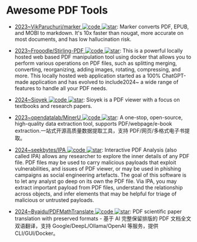 # Awesome PDF Tools

- [2023~VikParuchuri/marker ![code](https://ng-tech.icu/assets/code.svg) ![star](https://img.shields.io/github/stars/VikParuchuri/marker)](https://github.com/VikParuchuri/marker): Marker converts PDF, EPUB, and MOBI to markdown. It's 10x faster than nougat, more accurate on most documents, and has low hallucination risk.

- [2023~Frooodle/Stirling-PDF ![code](https://ng-tech.icu/assets/code.svg) ![star](https://img.shields.io/github/stars/Frooodle/Stirling-PDF)](https://github.com/Frooodle/Stirling-PDF): This is a powerful locally hosted web based PDF manipulation tool using docker that allows you to perform various operations on PDF files, such as splitting merging, converting, reorganizing, adding images, rotating, compressing, and more. This locally hosted web application started as a 100% ChatGPT-made application and has evolved to include2024~ a wide range of features to handle all your PDF needs.

- [2024~Sioyek ![code](https://ng-tech.icu/assets/code.svg) ![star](https://img.shields.io/github/stars/ahrm/sioyek)](https://github.com/ahrm/sioyek): Sioyek is a PDF viewer with a focus on textbooks and research papers.

- [2023~opendatalab/MinerU ![code](https://ng-tech.icu/assets/code.svg) ![star](https://img.shields.io/github/stars/opendatalab/MinerU)](https://github.com/opendatalab/MinerU): A one-stop, open-source, high-quality data extraction tool, supports PDF/webpage/e-book extraction.一站式开源高质量数据提取工具，支持 PDF/网页/多格式电子书提取。

- [2024~seekbytes/IPA ![code](https://ng-tech.icu/assets/code.svg) ![star](https://img.shields.io/github/stars/seekbytes/IPA)](https://github.com/seekbytes/IPA): Interactive PDF Analysis (also called IPA) allows any researcher to explore the inner details of any PDF file. PDF files may be used to carry malicious payloads that exploit vulnerabilities, and issues of PDF viewer, or may be used in phishing campaigns as social engineering artefacts. The goal of this software is to let any analyst go deep on its own the PDF file. Via IPA, you may extract important payload from PDF files, understand the relationship across objects, and infer elements that may be helpful for triage of malicious or untrusted payloads.

- [2024~Byaidu/PDFMathTranslate ![code](https://ng-tech.icu/assets/code.svg) ![star](https://img.shields.io/github/stars/Byaidu/PDFMathTranslate)](https://github.com/Byaidu/PDFMathTranslate): PDF scientific paper translation with preserved formats - 基于 AI 完整保留排版的 PDF 文档全文双语翻译，支持 Google/DeepL/Ollama/OpenAI 等服务，提供 CLI/GUI/Docker。
